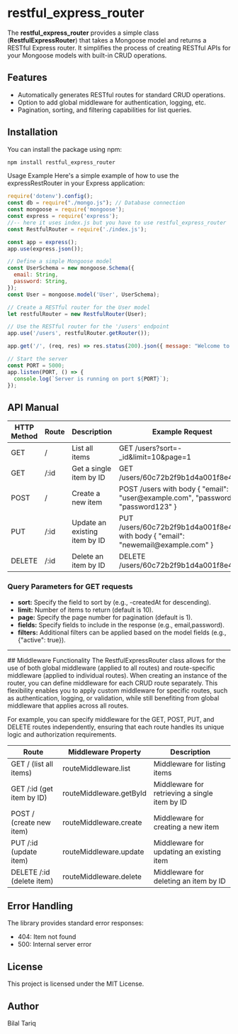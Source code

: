 # restful_express_router

The **restful_express_router**  provides a simple class (**RestfulExpressRouter**) that takes a Mongoose model and returns a RESTful Express router. It simplifies the process of creating RESTful APIs for your Mongoose models with built-in CRUD operations.

## Features

- Automatically generates RESTful routes for standard CRUD operations.
- Option to add global middleware for authentication, logging, etc.
- Pagination, sorting, and filtering capabilities for list queries.

## Installation

You can install the package using npm:

```bash
npm install restful_express_router
```

Usage Example
Here's a simple example of how to use the expressRestRouter in your Express application:

```javascript
require('dotenv').config();
const db = require("./mongo.js"); // Database connection
const mongoose = require('mongoose');
const express = require('express');
//-- here it uses index.js but you have to use restful_express_router 
const RestfulRouter = require('./index.js'); 

const app = express();
app.use(express.json());

// Define a simple Mongoose model
const UserSchema = new mongoose.Schema({
  email: String,
  password: String,
});
const User = mongoose.model('User', UserSchema);

// Create a RESTful router for the User model
let restfulRouter = new RestfulRouter(User);

// Use the RESTful router for the '/users' endpoint
app.use('/users', restfulRouter.getRouter());

app.get('/', (req, res) => res.status(200).json({ message: "Welcome to ExpressRestRouter 0.0.1" }));

// Start the server
const PORT = 5000;
app.listen(PORT, () => {
  console.log(`Server is running on port ${PORT}`);
});

```


## API Manual

<table>
    <thead>
        <tr>
            <th>HTTP Method</th>
            <th>Route</th>
            <th>Description</th>
            <th>Example Request</th>
        </tr>
    </thead>
    <tbody>
        <tr>
            <td>GET</td>
            <td>/</td>
            <td>List all items</td>
            <td>GET /users?sort=-_id&limit=10&page=1</td>
        </tr>
        <tr>
            <td>GET</td>
            <td>/:id</td>
            <td>Get a single item by ID</td>
            <td>GET /users/60c72b2f9b1d4a001f8e4b2c</td>
        </tr>
        <tr>
            <td>POST</td>
            <td>/</td>
            <td>Create a new item</td>
            <td>POST /users with body { "email": "user@example.com", "password": "password123" }</td>
        </tr>
        <tr>
            <td>PUT</td>
            <td>/:id</td>
            <td>Update an existing item by ID</td>
            <td>PUT /users/60c72b2f9b1d4a001f8e4b2c with body { "email": "newemail@example.com" }</td>
        </tr>
        <tr>
            <td>DELETE</td>
            <td>/:id</td>
            <td>Delete an item by ID</td>
            <td>DELETE /users/60c72b2f9b1d4a001f8e4b2c</td>
        </tr>
    </tbody>
</table>

<h3>Query Parameters for GET requests</h3>
<ul>
    <li><strong>sort:</strong> Specify the field to sort by (e.g., -createdAt for descending).</li>
    <li><strong>limit:</strong> Number of items to return (default is 10).</li>
    <li><strong>page:</strong> Specify the page number for pagination (default is 1).</li>
    <li><strong>fields:</strong> Specify fields to include in the response (e.g., email,password).</li>
    <li><strong>filters:</strong> Additional filters can be applied based on the model fields (e.g., {"active": true}).</li>
</ul>


<hr/>
## Middleware Functionality
The RestfulExpressRouter class allows for the use of both global middleware (applied to all routes) and route-specific middleware (applied to individual routes). When creating an instance of the router, you can define middleware for each CRUD route separately. This flexibility enables you to apply custom middleware for specific routes, such as authentication, logging, or validation, while still benefiting from global middleware that applies across all routes.

For example, you can specify middleware for the GET, POST, PUT, and DELETE routes independently, ensuring that each route handles its unique logic and authorization requirements.


<table>
    <thead>
        <tr>
            <th>Route</th>
            <th>Middleware Property</th>
            <th>Description</th>
        </tr>
    </thead>
    <tbody>
        <tr>
            <td>GET / (list all items)</td>
            <td>routeMiddleware.list</td>
            <td>Middleware for listing items</td>
        </tr>
        <tr>
            <td>GET /:id (get item by ID)</td>
            <td>routeMiddleware.getById</td>
            <td>Middleware for retrieving a single item by ID</td>
        </tr>
        <tr>
            <td>POST / (create new item)</td>
            <td>routeMiddleware.create</td>
            <td>Middleware for creating a new item</td>
        </tr>
        <tr>
            <td>PUT /:id (update item)</td>
            <td>routeMiddleware.update</td>
            <td>Middleware for updating an existing item</td>
        </tr>
        <tr>
            <td>DELETE /:id (delete item)</td>
            <td>routeMiddleware.delete</td>
            <td>Middleware for deleting an item by ID</td>
        </tr>
    </tbody>
</table>



## Error Handling
The library provides standard error responses:

 - 404: Item not found
 - 500: Internal server error

## License
This project is licensed under the MIT License.

## Author

Bilal Tariq

